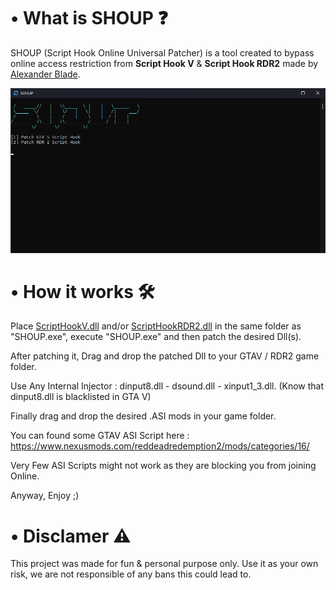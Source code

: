 # • What is SHOUP ❓

SHOUP (Script Hook Online Universal Patcher) is a tool created to bypass online access restriction from **Script Hook V** &amp; **Script Hook RDR2** made by <a href="http://www.dev-c.com/">Alexander Blade</a>.

![SHOUP](https://raw.githubusercontent.com/K3rhos/SHOUP/main/SHOUP.png)

# • How it works 🛠

Place <a href="http://www.dev-c.com/gtav/scripthookv/">ScriptHookV.dll</a> and/or <a href="http://www.dev-c.com/rdr2/scripthookrdr2/">ScriptHookRDR2.dll</a> in the same folder as "SHOUP.exe", execute "SHOUP.exe" and then patch the desired Dll(s).

After patching it, Drag and drop the patched Dll to your GTAV / RDR2 game folder.

Use Any Internal Injector : dinput8.dll - dsound.dll - xinput1_3.dll. (Know that dinput8.dll is blacklisted in GTA V)

Finally drag and drop the desired .ASI mods in your game folder. 

You can found some GTAV ASI Script here : https://www.nexusmods.com/reddeadredemption2/mods/categories/16/

Very Few ASI Scripts might not work as they are blocking you from joining Online.

Anyway, Enjoy ;)

# • Disclamer ⚠️

This project was made for fun & personal purpose only. Use it as your own risk, we are not responsible of any bans this could lead to.
